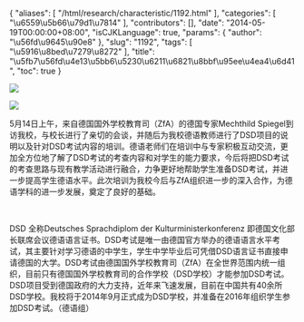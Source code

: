 {
    "aliases": [
        "/html/research/characteristic/1192.html"
    ],
    "categories": [
        "\u6559\u5b66\u79d1\u7814"
    ],
    "contributors": [],
    "date": "2014-05-19T00:00:00+08:00",
    "isCJKLanguage": true,
    "params": {
        "author": "\u56fd\u9645\u90e8"
    },
    "slug": "1192",
    "tags": [
        "\u5916\u8bed\u7279\u8272"
    ],
    "title": "\u5fb7\u56fd\u4e13\u5bb6\u5230\u6211\u6821\u8bbf\u95ee\u4ea4\u6d41",
    "toc": true
}

![](https://cdn.tfls.online/mirror/full/a5b1119a77777e72298c02c954fb91ba027f7fd1.jpg)




![](https://cdn.tfls.online/mirror/full/c966073036453d6df548181eb1f0411baa805aa1.jpg)




  










5月14日上午，来自德国国外学校教育司（ZfA）的德国专家Mechthild
Spiegel到访我校，与校长进行了亲切的会谈，并随后为我校德语教师进行了DSD项目的说明以及针对DSD考试内容的培训。德语老师们在培训中与专家积极互动交流，更加全方位地了解了DSD考试的考查内容和对学生的能力要求，今后将把DSD考试的考查思路与现有教学活动进行融合，力争更好地帮助学生准备DSD考试，并进一步提高学生德语水平。此次培训为我校今后与ZfA组织进一步的深入合作，为德语学科的进一步发展，奠定了良好的基础。




 




DSD 全称Deutsches Sprachdiplom der Kulturministerkonferenz 即德国文化部长联席会议德语语言证书。DSD考试是唯一由德国官方举办的德语语言水平考试，其主要针对学习德语的中学生，学生中学毕业后可凭借DSD语言证书直接申请德国的大学。DSD考试由德国国外学校教育司（ZfA）在全世界范围内统一组织，目前只有德国国外学校教育司的合作学校（DSD学校）才能参加DSD考试。DSD项目受到德国政府的大力支持，近年来飞速发展，目前在中国共有40余所DSD学校。我校将于2014年9月正式成为DSD学校，并准备在2016年组织学生参加DSD考试。（德语组）





  








